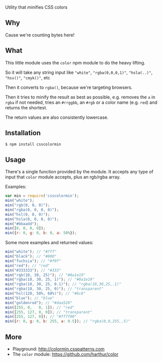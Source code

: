 Utility that minifies CSS colors

## Why

Cause we're counting bytes here!

## What

This little module uses the `color` npm module to do the heavy lifting.

So it will take any string input like `"white"`, `"rgba(0,0,0,1)"`, `"hsla(..)"`, `"hsv()"`, `"cmyk()"`, etc

Then it converts to `rgba()`, because we're targeting browsers.

Then it tries to minify the result as best as possible, e.g. removes the `a` in `rgba` if not needed,
tries an `#rrggbb`, an `#rgb` or a color name (e.g. `red`) and returns the shortest.

The return values are also consistently lowercase.

## Installation

    $ npm install csscolormin

## Usage

There's a single function provided by the module. It accepts any type of input that `color` module accepts, 
plus an rgb/rgba array.

Examples:

```js
var min = require('csscolormin');
min("white");
min("rgb(0, 0, 0)");
min("rgba(0, 0, 0, 0)");
min("hsl(0, 0, 0)");
min("hsla(0, 0, 0, 0)");
min("#bbaadd");
min([0, 0, 0, 0]);
min({r: 0, g: 0, b: 0, a: 50%});
```

Some more examples and returned values:

```js
min("white"); // "#fff"
min("black"); // "#000"
min("fuchsia"); // "#f0f"
min("red"); // "red"
min("#333333"); // "#333"
min("rgb(10, 30, 25)"); // "#0a1e19"
min("rgba(10, 30, 25, 1)"); // "#0a1e19"
min("rgba(10, 30, 25, 0.1)"); // "rgba(10,30,25,.1)"
min("rgba(10, 30, 25, 0)"); // "transparent"
min("hsl(120, 50%, 60%)"); // "#6c6"
min("blue"); // "blue"
min("goldenrod"); // "#daa520"
min([255, 0,   0, 1]); // "red"
min([255, 127, 0, 0]); // "transparent"
min([255, 127, 0]); // "#ff7f00"
min({r: 0, g: 0, b: 255, a: 0.5}); // "rgba(0,0,255,.5)"
```

## More

 * Playground: http://colormin.csspatterns.com
 * The `color` module: https://github.com/harthur/color